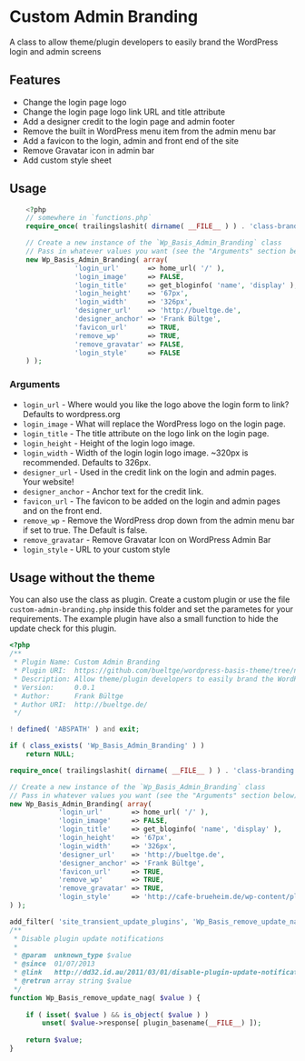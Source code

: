 # Custom Admin Branding

A class to allow theme/plugin developers to easily brand the WordPress login and admin screens

## Features

* Change the login page logo
* Change the login page logo link URL and title attribute
* Add a designer credit to the login page and admin footer
* Remove the built in WordPress menu item from the admin menu bar
* Add a favicon to the login, admin and front end of the site
* Remove Gravatar icon in admin bar
* Add custom style sheet

## Usage

```php
	<?php
	// somewhere in `functions.php`
	require_once( trailingslashit( dirname( __FILE__ ) ) . 'class-branding.php' );

	// Create a new instance of the `Wp_Basis_Admin_Branding` class
	// Pass in whatever values you want (see the "Arguments" section below)
	new Wp_Basis_Admin_Branding( array( 
				'login_url'       => home_url( '/' ),
				'login_image'     => FALSE,
				'login_title'     => get_bloginfo( 'name', 'display' ),
				'login_height'    => '67px',
				'login_width'     => '326px',
				'designer_url'    => 'http://bueltge.de',
				'designer_anchor' => 'Frank Bültge',
				'favicon_url'     => TRUE,
				'remove_wp'       => TRUE,
				'remove_gravatar' => FALSE,
				'login_style'     => FALSE
	) );
```

### Arguments

* `login_url`       - Where would you like the logo above the login form to link? Defaults to wordpress.org
* `login_image`     - What will replace the WordPress logo on the login page.
* `login_title`     - The title attribute on the logo link on the login page.
* `login_height`    - Height of the login logo image.
* `login_width`     - Width of the login login logo image. ~320px is recommended. Defaults to 326px.
* `designer_url`    - Used in the credit link on the login and admin pages. Your website!
* `designer_anchor` - Anchor text for the credit link.
* `favicon_url`     - The favicon to be added on the login and admin pages and on the front end.
* `remove_wp`       - Remove the WordPress drop down from the admin menu bar if set to true. The Default is false.
* `remove_gravatar` - Remove Gravatar Icon on WordPress Admin Bar
* `login_style`     - URL to your custom style

## Usage without the theme

You can also use the class as plugin. Create a custom plugin or use the file `custom-admin-branding.php` inside this folder and set the parametes for your requirements.
The example plugin have also a small function to hide the update check for this plugin.

```php
<?php
/**
 * Plugin Name: Custom Admin Branding
 * Plugin URI:  https://github.com/bueltge/wordpress-basis-theme/tree/namespace/inc/admin
 * Description: Allow theme/plugin developers to easily brand the WordPress login and admin screens
 * Version:     0.0.1
 * Author:      Frank Bültge
 * Author URI:  http://bueltge.de/
 */

! defined( 'ABSPATH' ) and exit;

if ( class_exists( 'Wp_Basis_Admin_Branding' ) )
	return NULL;

require_once( trailingslashit( dirname( __FILE__ ) ) . 'class-branding.php' );

// Create a new instance of the `Wp_Basis_Admin_Branding` class
// Pass in whatever values you want (see the "Arguments" section below)
new Wp_Basis_Admin_Branding( array( 
			'login_url'       => home_url( '/' ),
			'login_image'     => FALSE,
			'login_title'     => get_bloginfo( 'name', 'display' ),
			'login_height'    => '67px',
			'login_width'     => '326px',
			'designer_url'    => 'http://bueltge.de',
			'designer_anchor' => 'Frank Bültge',
			'favicon_url'     => TRUE,
			'remove_wp'       => TRUE,
			'remove_gravatar' => TRUE,
			'login_style'     => 'http://cafe-brueheim.de/wp-content/plugins/custom-admin-branding/login.css'
) );

add_filter( 'site_transient_update_plugins', 'Wp_Basis_remove_update_nag' );
/**
 * Disable plugin update notifications
 * 
 * @param  unknown_type $value
 * @since  01/07/2013
 * @link   http://dd32.id.au/2011/03/01/disable-plugin-update-notification-for-a-specific-plugin-in-wordpress-3-1/
 * @retrun array string $value
 */
function Wp_Basis_remove_update_nag( $value ) {
	
	if ( isset( $value ) && is_object( $value ) )
		unset( $value->response[ plugin_basename(__FILE__) ]);
	
	return $value;
}
```
